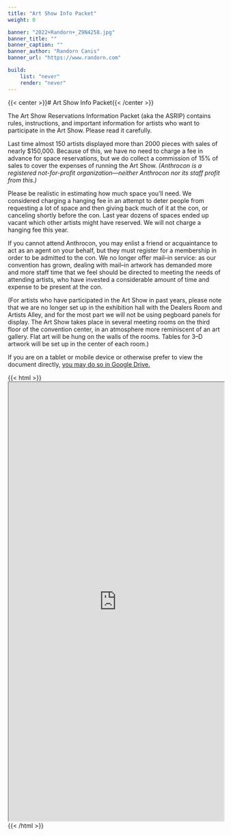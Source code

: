 ```yaml
---
title: "Art Show Info Packet"
weight: 0

banner: "2022+Randorn+_Z9N4258.jpg"
banner_title: ""
banner_caption: ""
banner_author: "Randorn Canis"
banner_url: "https://www.randorn.com"

build:
    list: "never"
    render: "never"
---
```


{{< center >}}# Art Show Info Packet{{< /center >}}

The Art Show Reservations Information Packet (aka the ASRIP) contains rules, instructions, and important information for artists who want to participate in the Art Show. Please read it carefully.

Last time almost 150 artists displayed more than 2000 pieces with sales of nearly $150,000. Because of this, we have no need to charge a fee in advance for space reservations, but we do collect a commission of 15% of sales to cover the expenses of running the Art Show. *(Anthrocon is a registered not-for-profit organization—neither Anthrocon nor its staff profit from this.)*

Please be realistic in estimating how much space you’ll need. We considered charging a hanging fee in an attempt to deter people from requesting a lot of space and then giving back much of it at the con, or canceling shortly before the con. Last year dozens of spaces ended up vacant which other artists might have reserved. We will not charge a hanging fee this year.

If you cannot attend Anthrocon, you may enlist a friend or acquaintance to act as an agent on your behalf, but they must register for a membership in order to be admitted to the con. We no longer offer mail–in service: as our convention has grown, dealing with mail–in artwork has demanded more and more staff time that we feel should be directed to meeting the needs of attending artists, who have invested a considerable amount of time and expense to be present at the con.

(For artists who have participated in the Art Show in past years, please note that we are no longer set up in the exhibition hall with the Dealers Room and Artists Alley, and for the most part we will not be using pegboard panels for display. The Art Show takes place in several meeting rooms on the third floor of the convention center, in an atmosphere more reminiscent of an art gallery. Flat art will be hung on the walls of the rooms. Tables for 3–D artwork will be set up in the center of each room.)

If you are on a tablet or mobile device or otherwise prefer to view the document directly, [you may do so in Google Drive](https://docs.google.com/document/d/1nO4BCd7wqiOF_vDkgl44JAQDmUr2FCAzjvFb9XtXWwY/edit?usp=sharing)[.](https://docs.google.com/document/d/1nO4BCd7wqiOF_vDkgl44JAQDmUr2FCAzjvFb9XtXWwY/edit)

{{< html >}}<iframe src="https://docs.google.com/document/d/e/2PACX-1vSv54FnYsFk11tuOQcpWcTJbnC4_70PvpyEz2zevqA6I1-cHilRc4FSCC5fB30rbLKrXHmxrpomWDOe/pub?embedded=true" title="Art Show Reservations Information Packet (ASRIP)" width="100%" height="1024"></iframe>{{< /html >}}
